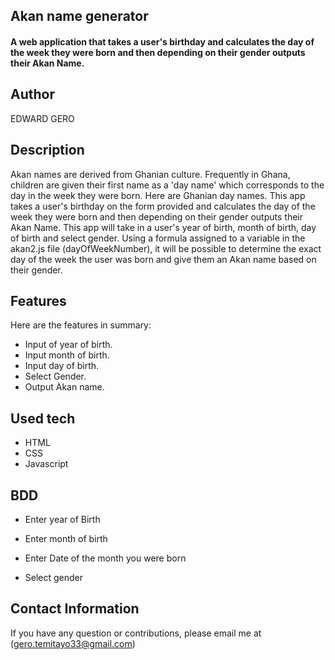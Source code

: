 ## Akan name generator
#### A web application that takes a user's birthday and calculates the day of the week they were born and then depending on their gender outputs their Akan Name. 

## Author
EDWARD GERO

## Description
Akan names are derived from Ghanian culture. Frequently in Ghana, children are given their first name as a 'day name' which corresponds to the day in the week they were born. Here are Ghanian day names. This app takes a user's birthday on the form provided and calculates the day of the week they were born and then depending on their gender outputs their Akan Name.
This app will take in a user's year of birth, month of birth, day of birth and select gender. Using a formula assigned to a variable in the akan2.js file (dayOfWeekNumber), it will be possible to determine the exact day of the week the user was born and give them an Akan name based on their gender.

## Features
Here are the features in summary:
* Input of year of birth.
* Input month of birth.
* Input day of birth.
* Select Gender.
* Output Akan name.

##  Used tech
* HTML  
* CSS
* Javascript

## BDD
* Enter year of Birth 

* Enter month of birth 

* Enter Date of the month you were born

* Select gender 

## Contact Information 

If you have any question or contributions, please email me at (gero.temitayo33@gmail.com)


